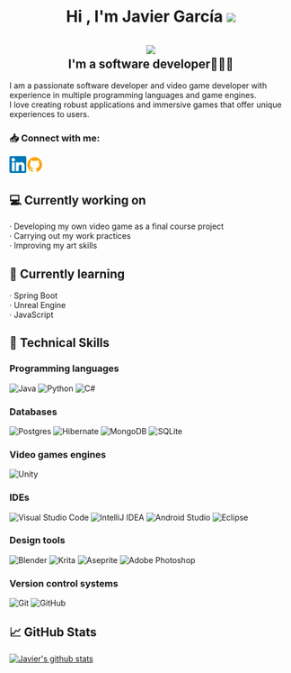 <h1 align="center">
    <b>Hi , I'm Javier García </b>
    <img src="https://media.giphy.com/media/hvRJCLFzcasrR4ia7z/giphy.gif" width="35">
</h1>

<h2 align="center" style="text-align:center;">
    <img src="https://media1.giphy.com/media/v1.Y2lkPTc5MGI3NjExcGtjMm5teGpqdzBvaTFiOWhyeGUxYnJvdzc3eTdpOWswamQ5OXg4aCZlcD12MV9pbnRlcm5hbF9naWZfYnlfaWQmY3Q9Zw/JqmupuTVZYaQX5s094/giphy.gif" width="300"/>
    <div>
        <b>
            I'm a software developer👨🏻‍💻
        </b>
    </div>
</h2>

<div>
    <p>
	    I am a passionate software developer and video game developer with experience in multiple programming languages and game engines. 
	    <br>
	    I love creating robust applications and immersive games that offer unique experiences to users.
    </p>
</div>

### 📥 Connect with me:

<div>
    <a href = "https://www.linkedin.com/in/javiergarciaignacio/">
        <img align = "left" src= "https://raw.githubusercontent.com/JvrGrc/JvrGrc/main/Images/linkedin-icon.png" alt = "Javier García Linkedin" width = "30px"/>
    </a>
    <a href = "https://github.com/JvrGrc">
        <img align = "left" src= "https://raw.githubusercontent.com/JvrGrc/JvrGrc/main/Images/github-icon.png" alt = "Javier García Github" width = "30px"/>
    </a>
</div>
<br>
<br>

## 💻 Currently working on
<p>
    · Developing my own video game as a final course project
    <br>
    · Carrying out my work practices
    <br>
    · Improving my art skills
</p>

## 📖 Currently learning
<p>
    · Spring Boot
    <br>
    · Unreal Engine
    <br>
    · JavaScript
</p>

## 🚀 Technical Skills
### Programming languages
![Java](https://img.shields.io/badge/java-%23ED8B00.svg?style=for-the-badge&logo=openjdk&logoColor=white)
![Python](https://img.shields.io/badge/python-3670A0?style=for-the-badge&logo=python&logoColor=ffdd54)
![C#](https://img.shields.io/badge/C%23-%23121011.svg?style=for-the-badge&logo=c%23&logoColor=white)

### Databases
![Postgres](https://img.shields.io/badge/postgres-%23316192.svg?style=for-the-badge&logo=postgresql&logoColor=white)
![Hibernate](https://img.shields.io/badge/Hibernate-59666C?style=for-the-badge&logo=Hibernate&logoColor=white)
![MongoDB](https://img.shields.io/badge/MongoDB-%234ea94b.svg?style=for-the-badge&logo=mongodb&logoColor=white)
![SQLite](https://img.shields.io/badge/sqlite-%2307405e.svg?style=for-the-badge&logo=sqlite&logoColor=white)
### Video games engines
![Unity](https://img.shields.io/badge/unity-%2320232a.svg?style=for-the-badge&logo=unity&logoColor=%1f1d1d)

### IDEs
![Visual Studio Code](https://img.shields.io/badge/Visual%20Studio%20Code-0078d7.svg?style=for-the-badge&logo=visual-studio-code&logoColor=white)
![IntelliJ IDEA](https://img.shields.io/badge/IntelliJIDEA-000000.svg?style=for-the-badge&logo=intellij-idea&logoColor=white)
	![Android Studio](https://img.shields.io/badge/android%20studio-346ac1?style=for-the-badge&logo=android%20studio&logoColor=white)
![Eclipse](https://img.shields.io/badge/Eclipse-FE7A16.svg?style=for-the-badge&logo=Eclipse&logoColor=white)
### Design tools
![Blender](https://img.shields.io/badge/blender-%23F5792A.svg?style=for-the-badge&logo=blender&logoColor=white)
![Krita](https://img.shields.io/badge/Krita-203759?style=for-the-badge&logo=krita&logoColor=EEF37B)
![Aseprite](https://img.shields.io/badge/Aseprite-FFFFFF?style=for-the-badge&logo=Aseprite&logoColor=#7D929E)
![Adobe Photoshop](https://img.shields.io/badge/adobe%20photoshop-%2331A8FF.svg?style=for-the-badge&logo=adobe%20photoshop&logoColor=white)
### Version control systems
![Git](https://img.shields.io/badge/git-%23F05033.svg?style=for-the-badge&logo=git&logoColor=white)
![GitHub](https://img.shields.io/badge/github-%23121011.svg?style=for-the-badge&logo=github&logoColor=white)

## 📈 GitHub Stats 

[![Javier's github stats](https://github-readme-stats.vercel.app/api?username=JvrGrc)](https://github.com/JvrGrc)
